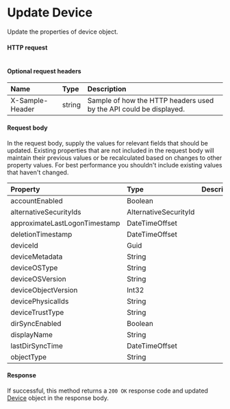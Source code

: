 # Update Device

Update the properties of device object.
#### HTTP request
<!-- { "blockType": "ignored" } -->
```http

```

#### Optional request headers
| Name       | Type | Description|
|:-----------|:------|:----------|
| X-Sample-Header  | string  | Sample of how the HTTP headers used by the API could be displayed.|

#### Request body
In the request body, supply the values for relevant fields that should be updated. Existing properties that are not included in the request body will maintain their previous values or be recalculated based on changes to other property values. For best performance you shouldn't include existing values that haven't changed.

| Property	   | Type	|Description|
|:---------------|:--------|:----------|
|accountEnabled|Boolean||
|alternativeSecurityIds|AlternativeSecurityId||
|approximateLastLogonTimestamp|DateTimeOffset||
|deletionTimestamp|DateTimeOffset||
|deviceId|Guid||
|deviceMetadata|String||
|deviceOSType|String||
|deviceOSVersion|String||
|deviceObjectVersion|Int32||
|devicePhysicalIds|String||
|deviceTrustType|String||
|dirSyncEnabled|Boolean||
|displayName|String||
|lastDirSyncTime|DateTimeOffset||
|objectType|String||

#### Response
If successful, this method returns a `200 OK` response code and updated [Device](../resources/device.md) object in the response body.
